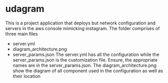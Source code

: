 # udagram
This is a project application that deploys but network configuration and servers in the aws console
mimicking instagram.
The folder comprises of three main files
  - server.yml
  - diagram_architecture.png
  - server_params.json
The server.yml has all the configuration while the server_params.json is the customization file. 
Ensure, the appropriate names are in the server_params.json. 
The diagram_architecture.png show the diagram of all component used in the configuration as well as
their location
